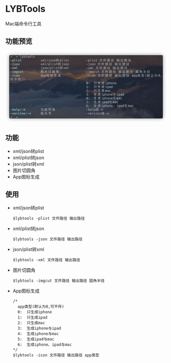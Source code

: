 # LYBTools

Mac端命令行工具

## 功能预览

![preview](https://raw.githubusercontent.com/liyb93/LYBTools/main/preview.png)

## 功能

- xml/json转plist
- xml/plist转json
- json/plist转xml
- 图片切圆角
- App图标生成

## 使用

- xml/json转plist

  ```shell
  $lybtools -plist 文件路径 输出路径
  ```

- xml/plist转json

  ```shell
  $lybtools -json 文件路径 输出路径
  ```

- json/plist转xml

  ```shell
  $lybtools -xml 文件路径 输出路径
  ```

- 图片切圆角

  ```shell
  $lybtools -imgcut 文件路径 输出路径 圆角半径
  ```

- App图标生成

  ```shell
  /*
  	app类型(默认为0,可不传)
  	0:  只生成iphone
  	1:  只生成ipad
  	2:  只生成mac
  	3:  生成iphone与ipad
  	4:  生成iphone与mac
  	5:  生成ipad与mac
  	6:  生成iphone、ipad与mac
  */
  $lybtools -icon 文件路径 输出路径 app类型
  ```

